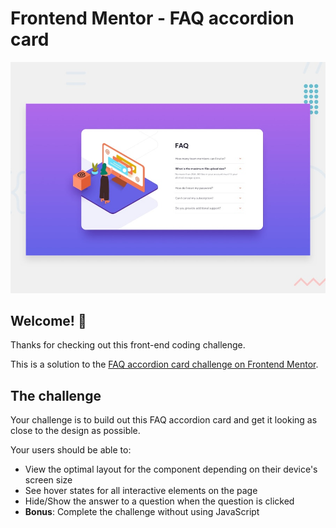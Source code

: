 # Frontend Mentor - FAQ accordion card

![Design preview for the FAQ accordion card coding challenge](./design/desktop-preview.jpg)

## Welcome! 👋

Thanks for checking out this front-end coding challenge.

This is a solution to the [FAQ accordion card challenge on Frontend Mentor](https://www.frontendmentor.io/challenges/faq-accordion-card-XlyjD0Oam).

## The challenge

Your challenge is to build out this FAQ accordion card and get it looking as close to the design as possible.

Your users should be able to:

- View the optimal layout for the component depending on their device's screen size
- See hover states for all interactive elements on the page
- Hide/Show the answer to a question when the question is clicked
- **Bonus**: Complete the challenge without using JavaScript
